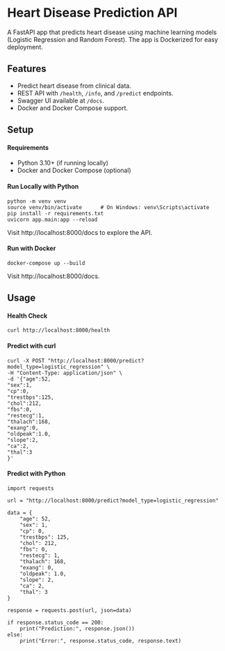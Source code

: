 # Heart Disease Prediction API

A FastAPI app that predicts heart disease using machine learning models (Logistic Regression and Random Forest). The app is Dockerized for easy deployment.

## Features

- Predict heart disease from clinical data.
- REST API with `/health`, `/info`, and `/predict` endpoints.
- Swagger UI available at `/docs`.
- Docker and Docker Compose support.

## Setup

#### Requirements

- Python 3.10+ (if running locally)
- Docker and Docker Compose (optional)

#### Run Locally with Python
```
python -m venv venv
source venv/bin/activate      # On Windows: venv\Scripts\activate
pip install -r requirements.txt
uvicorn app.main:app --reload
```
Visit http://localhost:8000/docs to explore the API.

#### Run with Docker
```
docker-compose up --build
```
Visit http://localhost:8000/docs.

## Usage

#### Health Check
```
curl http://localhost:8000/health
```
#### Predict with curl

```
curl -X POST "http://localhost:8000/predict?model_type=logistic_regression" \
-H "Content-Type: application/json" \
-d '{"age":52,
"sex":1,
"cp":0,
"trestbps":125,
"chol":212,
"fbs":0,
"restecg":1,
"thalach":168,
"exang":0,
"oldpeak":1.0,
"slope":2,
"ca":2,
"thal":3
}'
```
#### Predict with Python
```
import requests

url = "http://localhost:8000/predict?model_type=logistic_regression"

data = {
    "age": 52,
    "sex": 1,
    "cp": 0,
    "trestbps": 125,
    "chol": 212,
    "fbs": 0,
    "restecg": 1,
    "thalach": 168,
    "exang": 0,
    "oldpeak": 1.0,
    "slope": 2,
    "ca": 2,
    "thal": 3
}

response = requests.post(url, json=data)

if response.status_code == 200:
    print("Prediction:", response.json())
else:
    print("Error:", response.status_code, response.text)
```

